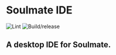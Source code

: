 # Soulmate IDE

![Lint](https://github.com/Soulmate-Lights/soulmate-ide/workflows/Lint/badge.svg)
![Build/release](https://github.com/Soulmate-Lights/soulmate-ide/workflows/Build/release/badge.svg)

## A desktop IDE for Soulmate.

